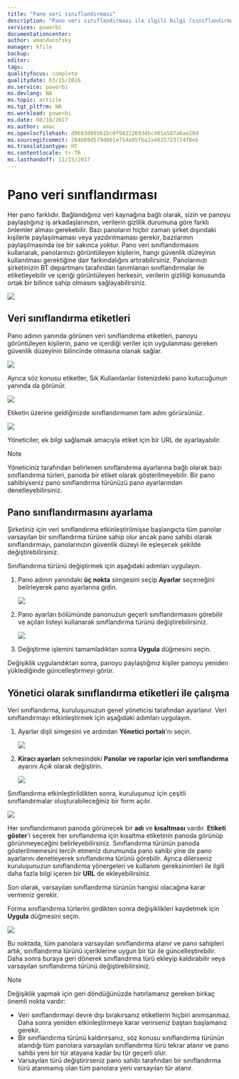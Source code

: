 ```yaml
---
title: "Pano veri sınıflandırması"
description: "Pano veri sınıflandırması ile ilgili bilgi (sınıflandırmanın Yöneticiler tarafından nasıl ayarlanması gerektiği ve pano sahipleri tarafından nasıl değiştirilebileceği de dahil olmak üzere) edinin."
services: powerbi
documentationcenter: 
author: amandacofsky
manager: kfile
backup: 
editor: 
tags: 
qualityfocus: complete
qualitydate: 03/15/2016
ms.service: powerbi
ms.devlang: NA
ms.topic: article
ms.tgt_pltfrm: NA
ms.workload: powerbi
ms.date: 08/10/2017
ms.author: amac
ms.openlocfilehash: d9693d89561bc0f942226934bc401a587a6ae20d
ms.sourcegitcommit: 284b09d579d601e754a05fba2a4025723724f8eb
ms.translationtype: HT
ms.contentlocale: tr-TR
ms.lasthandoff: 11/15/2017
---
```

# <a name="dashboard-data-classification"></a>Pano veri sınıflandırması
Her pano farklıdır. Bağlandığınız veri kaynağına bağlı olarak, sizin ve panoyu paylaştığınız iş arkadaşlarınızın, verilerin gizlilik durumuna göre farklı önlemler alması gerekebilir. Bazı panoların hiçbir zaman şirket dışındaki kişilerle paylaşılmaması veya yazdırılmaması gerekir, bazılarının paylaşılmasında ise bir sakınca yoktur. Pano veri sınıflandırmasını kullanarak, panolarınızı görüntüleyen kişilerin, hangi güvenlik düzeyinin kullanılması gerektiğine dair farkındalığını artırabilirsiniz. Panolarınızı şirketinizin BT departmanı tarafından tanımlanan sınıflandırmalar ile etiketleyebilir ve içeriği görüntüleyen herkesin, verilerin gizliliği konusunda ortak bir bilince sahip olmasını sağlayabilirsiniz.

![](media/service-data-classification/dashboard_tagged_as_hbi.png)

## <a name="data-classification-tags"></a>Veri sınıflandırma etiketleri
Pano adının yanında görünen veri sınıflandırma etiketleri, panoyu görüntüleyen kişilerin, pano ve içerdiği veriler için uygulanması gereken güvenlik düzeyinin bilincinde olmasına olanak sağlar.

![](media/service-data-classification/tag_next_to_title.png)

Ayrıca söz konusu etiketler, Sık Kullanılanlar listenizdeki pano kutucuğunun yanında da görünür.

![](media/service-data-classification/tag_on_dashboard_tile.png)

Etiketin üzerine geldiğinizde sınıflandırmanın tam adını görürsünüz.

![](media/service-data-classification/tag_tooltip.png)

Yöneticiler, ek bilgi sağlamak amacıyla etiket için bir URL de ayarlayabilir.

> [!NOTE]
> Yöneticiniz tarafından belirlenen sınıflandırma ayarlarına bağlı olarak bazı sınıflandırma türleri, panoda bir etiket olarak gösterilmeyebilir. Bir pano sahibiyseniz pano sınıflandırma türünüzü pano ayarlarından denetleyebilirsiniz.
> 
> 

## <a name="setting-a-dashboards-classification"></a>Pano sınıflandırmasını ayarlama
Şirketiniz için veri sınıflandırma etkinleştirilmişse başlangıçta tüm panolar varsayılan bir sınıflandırma türüne sahip olur ancak pano sahibi olarak sınıflandırmayı, panolarınızın güvenlik düzeyi ile eşleşecek şekilde değiştirebilirsiniz.

Sınıflandırma türünü değiştirmek için aşağıdaki adımları uygulayın.

1. Pano adının yanındaki **üç nokta** simgesini seçip **Ayarlar** seçeneğini belirleyerek pano ayarlarına gidin.
   
    ![](media/service-data-classification/dashboard_settings.png)
2. Pano ayarları bölümünde panonuzun geçerli sınıflandırmasını görebilir ve açılan listeyi kullanarak sınıflandırma türünü değiştirebilirsiniz.
   
    ![](media/service-data-classification/classification_setting_dropdown.png)
3. Değiştirme işlemini tamamladıktan sonra **Uygula** düğmesini seçin.

Değişiklik uygulandıktan sonra, panoyu paylaştığınız kişiler panoyu yeniden yüklediğinde güncelleştirmeyi görür.

## <a name="working-with-data-classification-tags-as-an-admin"></a>Yönetici olarak sınıflandırma etiketleri ile çalışma
Veri sınıflandırma, kuruluşunuzun genel yöneticisi tarafından ayarlanır. Veri sınıflandırmayı etkinleştirmek için aşağıdaki adımları uygulayın.

1. Ayarlar dişli simgesini ve ardından **Yönetici portalı**'nı seçin.
   
    ![](media/service-data-classification/admin_portal_in_settings.png)
2. **Kiracı ayarları** sekmesindeki **Panolar ve raporlar için veri sınıflandırma** ayarını *Açık* olarak değiştirin.
   
    ![](media/service-data-classification/data_classification_switch_location.png)

Sınıflandırma etkinleştirildikten sonra, kuruluşunuz için çeşitli sınıflandırmalar oluşturabileceğiniz bir form açılır.

![](media/service-data-classification/blank_classification_form.png)

Her sınıflandırmanın panoda görünecek bir **adı** ve **kısaltması** vardır. **Etiketi göster**'i seçerek her sınıflandırma için kısaltma etiketinin panoda görünüp görünmeyeceğini belirleyebilirsiniz. Sınıflandırma türünün panoda gösterilmemesini tercih etmeniz durumunda pano sahibi yine de pano ayarlarını denetleyerek sınıflandırma türünü görebilir. Ayrıca dilerseniz kuruluşunuzun sınıflandırma yönergeleri ve kullanım gereksinimleri ile ilgili daha fazla bilgi içeren bir **URL** de ekleyebilirsiniz.  

Son olarak, varsayılan sınıflandırma türünün hangisi olacağına karar vermeniz gerekir.  

Forma sınıflandırma türlerini girdikten sonra değişiklikleri kaydetmek için **Uygula** düğmesini seçin.

![](media/service-data-classification/filled_in_classification_form.png)

Bu noktada, tüm panolara varsayılan sınıflandırma atanır ve pano sahipleri artık, sınıflandırma türünü içeriklerine uygun bir tür ile güncelleştirebilir. Daha sonra buraya geri dönerek sınıflandırma türü ekleyip kaldırabilir veya varsayılan sınıflandırma türünü değiştirebilirsiniz.  

> [!NOTE]
> Değişiklik yapmak için geri döndüğünüzde hatırlamanız gereken birkaç önemli nokta vardır:
> 
> * Veri sınıflandırmayı devre dışı bırakırsanız etiketlerin hiçbiri anımsanmaz. Daha sonra yeniden etkinleştirmeye karar verirseniz baştan başlamanız gerekir.  
> * Bir sınıflandırma türünü kaldırırsanız, söz konusu sınıflandırma türünün atandığı tüm panolara varsayılan sınıflandırma türü tekrar atanır ve pano sahibi yeni bir tür atayana kadar bu tür geçerli olur.  
> * Varsayılan türü değiştirirseniz pano sahibi tarafından bir sınıflandırma türü atanmamış olan tüm panolara yeni varsayılan tür atanır.
> 
> 

